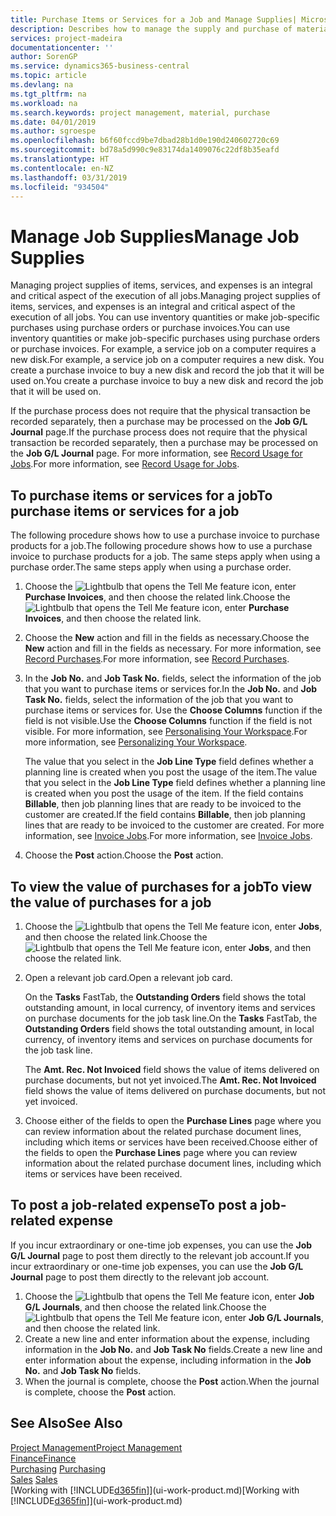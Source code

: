 ```yaml
---
title: Purchase Items or Services for a Job and Manage Supplies| Microsoft Docs
description: Describes how to manage the supply and purchase of material and services to jobs.
services: project-madeira
documentationcenter: ''
author: SorenGP
ms.service: dynamics365-business-central
ms.topic: article
ms.devlang: na
ms.tgt_pltfrm: na
ms.workload: na
ms.search.keywords: project management, material, purchase
ms.date: 04/01/2019
ms.author: sgroespe
ms.openlocfilehash: b6f60fccd9be7dbad28b1d0e190d240602720c69
ms.sourcegitcommit: bd78a5d990c9e83174da1409076c22df8b35eafd
ms.translationtype: HT
ms.contentlocale: en-NZ
ms.lasthandoff: 03/31/2019
ms.locfileid: "934504"
---
```

# <a name="manage-job-supplies"></a><span data-ttu-id="ad2b4-103">Manage Job Supplies</span><span class="sxs-lookup"><span data-stu-id="ad2b4-103">Manage Job Supplies</span></span>
<span data-ttu-id="ad2b4-104">Managing project supplies of items, services, and expenses is an integral and critical aspect of the execution of all jobs.</span><span class="sxs-lookup"><span data-stu-id="ad2b4-104">Managing project supplies of items, services, and expenses is an integral and critical aspect of the execution of all jobs.</span></span> <span data-ttu-id="ad2b4-105">You can use inventory quantities or make job-specific purchases using purchase orders or purchase invoices.</span><span class="sxs-lookup"><span data-stu-id="ad2b4-105">You can use inventory quantities or make job-specific purchases using purchase orders or purchase invoices.</span></span> <span data-ttu-id="ad2b4-106">For example, a service job on a computer requires a new disk.</span><span class="sxs-lookup"><span data-stu-id="ad2b4-106">For example, a service job on a computer requires a new disk.</span></span> <span data-ttu-id="ad2b4-107">You create a purchase invoice to buy a new disk and record the job that it will be used on.</span><span class="sxs-lookup"><span data-stu-id="ad2b4-107">You create a purchase invoice to buy a new disk and record the job that it will be used on.</span></span>

<span data-ttu-id="ad2b4-108">If the purchase process does not require that the physical transaction be recorded separately, then a purchase may be processed on the **Job G/L Journal** page.</span><span class="sxs-lookup"><span data-stu-id="ad2b4-108">If the purchase process does not require that the physical transaction be recorded separately, then a purchase may be processed on the **Job G/L Journal** page.</span></span> <span data-ttu-id="ad2b4-109">For more information, see [Record Usage for Jobs](projects-how-record-job-usage.md).</span><span class="sxs-lookup"><span data-stu-id="ad2b4-109">For more information, see [Record Usage for Jobs](projects-how-record-job-usage.md).</span></span>

## <a name="to-purchase-items-or-services-for-a-job"></a><span data-ttu-id="ad2b4-110">To purchase items or services for a job</span><span class="sxs-lookup"><span data-stu-id="ad2b4-110">To purchase items or services for a job</span></span>
<span data-ttu-id="ad2b4-111">The following procedure shows how to use a purchase invoice to purchase products for a job.</span><span class="sxs-lookup"><span data-stu-id="ad2b4-111">The following procedure shows how to use a purchase invoice to purchase products for a job.</span></span> <span data-ttu-id="ad2b4-112">The same steps apply when using a purchase order.</span><span class="sxs-lookup"><span data-stu-id="ad2b4-112">The same steps apply when using a purchase order.</span></span>  

1. <span data-ttu-id="ad2b4-113">Choose the ![Lightbulb that opens the Tell Me feature](media/ui-search/search_small.png "Tell me what you want to do") icon, enter **Purchase Invoices**, and then choose the related link.</span><span class="sxs-lookup"><span data-stu-id="ad2b4-113">Choose the ![Lightbulb that opens the Tell Me feature](media/ui-search/search_small.png "Tell me what you want to do") icon, enter **Purchase Invoices**, and then choose the related link.</span></span>  
2. <span data-ttu-id="ad2b4-114">Choose the **New** action and fill in the fields as necessary.</span><span class="sxs-lookup"><span data-stu-id="ad2b4-114">Choose the **New** action and fill in the fields as necessary.</span></span> <span data-ttu-id="ad2b4-115">For more information, see [Record Purchases](purchasing-how-record-purchases.md).</span><span class="sxs-lookup"><span data-stu-id="ad2b4-115">For more information, see [Record Purchases](purchasing-how-record-purchases.md).</span></span>
3. <span data-ttu-id="ad2b4-116">In the **Job No.** and **Job Task No.** fields, select the information of the job that you want to purchase items or services for.</span><span class="sxs-lookup"><span data-stu-id="ad2b4-116">In the **Job No.** and **Job Task No.** fields, select the information of the job that you want to purchase items or services for.</span></span> <span data-ttu-id="ad2b4-117">Use the **Choose Columns** function if the field is not visible.</span><span class="sxs-lookup"><span data-stu-id="ad2b4-117">Use the **Choose Columns** function if the field is not visible.</span></span> <span data-ttu-id="ad2b4-118">For more information, see [Personalising Your Workspace](ui-personalization-user.md).</span><span class="sxs-lookup"><span data-stu-id="ad2b4-118">For more information, see [Personalizing Your Workspace](ui-personalization-user.md).</span></span>

    <span data-ttu-id="ad2b4-119">The value that you select in the **Job Line Type** field defines whether a planning line is created when you post the usage of the item.</span><span class="sxs-lookup"><span data-stu-id="ad2b4-119">The value that you select in the **Job Line Type** field defines whether a planning line is created when you post the usage of the item.</span></span> <span data-ttu-id="ad2b4-120">If the field contains **Billable**, then job planning lines that are ready to be invoiced to the customer are created.</span><span class="sxs-lookup"><span data-stu-id="ad2b4-120">If the field contains **Billable**, then job planning lines that are ready to be invoiced to the customer are created.</span></span> <span data-ttu-id="ad2b4-121">For more information, see [Invoice Jobs](projects-how-invoice-jobs.md).</span><span class="sxs-lookup"><span data-stu-id="ad2b4-121">For more information, see [Invoice Jobs](projects-how-invoice-jobs.md).</span></span>
4. <span data-ttu-id="ad2b4-122">Choose the **Post** action.</span><span class="sxs-lookup"><span data-stu-id="ad2b4-122">Choose the **Post** action.</span></span>

## <a name="to-view-the-value-of-purchases-for-a-job"></a><span data-ttu-id="ad2b4-123">To view the value of purchases for a job</span><span class="sxs-lookup"><span data-stu-id="ad2b4-123">To view the value of purchases for a job</span></span>
1. <span data-ttu-id="ad2b4-124">Choose the ![Lightbulb that opens the Tell Me feature](media/ui-search/search_small.png "Tell me what you want to do") icon, enter **Jobs**, and then choose the related link.</span><span class="sxs-lookup"><span data-stu-id="ad2b4-124">Choose the ![Lightbulb that opens the Tell Me feature](media/ui-search/search_small.png "Tell me what you want to do") icon, enter **Jobs**, and then choose the related link.</span></span>
2. <span data-ttu-id="ad2b4-125">Open a relevant job card.</span><span class="sxs-lookup"><span data-stu-id="ad2b4-125">Open a relevant job card.</span></span>

    <span data-ttu-id="ad2b4-126">On the **Tasks** FastTab, the **Outstanding Orders** field shows the total outstanding amount, in local currency, of inventory items and services on purchase documents for the job task line.</span><span class="sxs-lookup"><span data-stu-id="ad2b4-126">On the **Tasks** FastTab, the **Outstanding Orders** field shows the total outstanding amount, in local currency, of inventory items and services on purchase documents for the job task line.</span></span>  

    <span data-ttu-id="ad2b4-127">The **Amt. Rec. Not Invoiced** field shows the value of items delivered on purchase documents, but not yet invoiced.</span><span class="sxs-lookup"><span data-stu-id="ad2b4-127">The **Amt. Rec. Not Invoiced** field shows the value of items delivered on purchase documents, but not yet invoiced.</span></span>  
3. <span data-ttu-id="ad2b4-128">Choose either of the fields to open the **Purchase Lines** page where you can review information about the related purchase document lines, including which items or services have been received.</span><span class="sxs-lookup"><span data-stu-id="ad2b4-128">Choose either of the fields to open the **Purchase Lines** page where you can review information about the related purchase document lines, including which items or services have been received.</span></span>

## <a name="to-post-a-job-related-expense"></a><span data-ttu-id="ad2b4-129">To post a job-related expense</span><span class="sxs-lookup"><span data-stu-id="ad2b4-129">To post a job-related expense</span></span>
<span data-ttu-id="ad2b4-130">If you incur extraordinary or one-time job expenses, you can use the **Job G/L Journal** page to post them directly to the relevant job account.</span><span class="sxs-lookup"><span data-stu-id="ad2b4-130">If you incur extraordinary or one-time job expenses, you can use the **Job G/L Journal** page to post them directly to the relevant job account.</span></span>

1. <span data-ttu-id="ad2b4-131">Choose the ![Lightbulb that opens the Tell Me feature](media/ui-search/search_small.png "Tell me what you want to do") icon, enter **Job G/L Journals**, and then choose the related link.</span><span class="sxs-lookup"><span data-stu-id="ad2b4-131">Choose the ![Lightbulb that opens the Tell Me feature](media/ui-search/search_small.png "Tell me what you want to do") icon, enter **Job G/L Journals**, and then choose the related link.</span></span>  
2. <span data-ttu-id="ad2b4-132">Create a new line and enter information about the expense, including information in the **Job No.** and **Job Task No** fields.</span><span class="sxs-lookup"><span data-stu-id="ad2b4-132">Create a new line and enter information about the expense, including information in the **Job No.** and **Job Task No** fields.</span></span>  
3. <span data-ttu-id="ad2b4-133">When the journal is complete, choose the **Post** action.</span><span class="sxs-lookup"><span data-stu-id="ad2b4-133">When the journal is complete, choose the **Post** action.</span></span>

## <a name="see-also"></a><span data-ttu-id="ad2b4-134">See Also</span><span class="sxs-lookup"><span data-stu-id="ad2b4-134">See Also</span></span>
[<span data-ttu-id="ad2b4-135">Project Management</span><span class="sxs-lookup"><span data-stu-id="ad2b4-135">Project Management</span></span>](projects-manage-projects.md)  
[<span data-ttu-id="ad2b4-136">Finance</span><span class="sxs-lookup"><span data-stu-id="ad2b4-136">Finance</span></span>](finance.md)  
<span data-ttu-id="ad2b4-137">[Purchasing](purchasing-manage-purchasing.md)       </span><span class="sxs-lookup"><span data-stu-id="ad2b4-137">[Purchasing](purchasing-manage-purchasing.md)       </span></span>  
<span data-ttu-id="ad2b4-138">[Sales](sales-manage-sales.md)    </span><span class="sxs-lookup"><span data-stu-id="ad2b4-138">[Sales](sales-manage-sales.md)    </span></span>  
<span data-ttu-id="ad2b4-139">[Working with [!INCLUDE[d365fin](includes/d365fin_md.md)]](ui-work-product.md)</span><span class="sxs-lookup"><span data-stu-id="ad2b4-139">[Working with [!INCLUDE[d365fin](includes/d365fin_md.md)]](ui-work-product.md)</span></span>  
